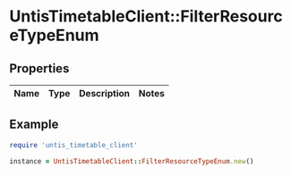 # UntisTimetableClient::FilterResourceTypeEnum

## Properties

| Name | Type | Description | Notes |
| ---- | ---- | ----------- | ----- |

## Example

```ruby
require 'untis_timetable_client'

instance = UntisTimetableClient::FilterResourceTypeEnum.new()
```

